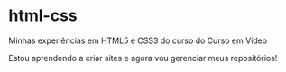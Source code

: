 # html-css
 Minhas experiências em HTML5 e CSS3 do curso do Curso em Vídeo

 Estou aprendendo a criar sites e agora vou gerenciar meus repositórios!
